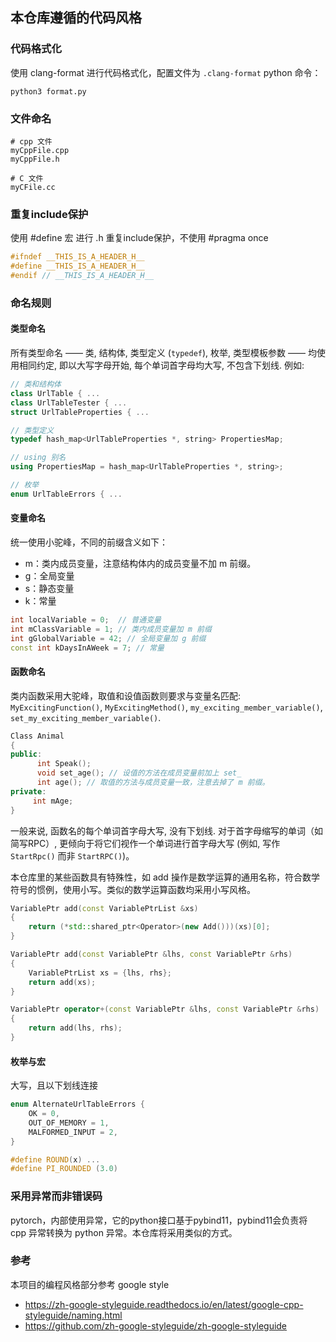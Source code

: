 



## 本仓库遵循的代码风格

### 代码格式化

使用 clang-format 进行代码格式化，配置文件为 `.clang-format`
python 命令：
```shell
python3 format.py
```

### 文件命名

```shell
# cpp 文件
myCppFile.cpp
myCppFile.h

# C 文件
myCFile.cc
```

### 重复include保护

使用 #define 宏 进行 .h 重复include保护，不使用 \#pragma once

```c++
#ifndef __THIS_IS_A_HEADER_H__
#define __THIS_IS_A_HEADER_H__ 
#endif // __THIS_IS_A_HEADER_H__ 
```

### 命名规则

#### 类型命名

所有类型命名 —— 类, 结构体, 类型定义 (`typedef`), 枚举, 类型模板参数 —— 均使用相同约定, 即以大写字母开始, 每个单词首字母均大写, 不包含下划线. 例如:

```cpp
// 类和结构体
class UrlTable { ...
class UrlTableTester { ...
struct UrlTableProperties { ...

// 类型定义
typedef hash_map<UrlTableProperties *, string> PropertiesMap;

// using 别名
using PropertiesMap = hash_map<UrlTableProperties *, string>;

// 枚举
enum UrlTableErrors { ...
```

#### 变量命名

统一使用小驼峰，不同的前缀含义如下：

- m：类内成员变量，注意结构体内的成员变量不加 m 前缀。
- g：全局变量
- s：静态变量
- k：常量

```cpp
int localVariable = 0;  // 普通变量
int mClassVariable = 1; // 类内成员变量加 m 前缀
int gGlobalVariable = 42; // 全局变量加 g 前缀
const int kDaysInAWeek = 7; // 常量
```

#### 函数命名

类内函数采用大驼峰，取值和设值函数则要求与变量名匹配: `MyExcitingFunction()`, `MyExcitingMethod()`, `my_exciting_member_variable()`, `set_my_exciting_member_variable()`.

```cpp
Class Animal
{
public:
      int Speak();
      void set_age(); // 设值的方法在成员变量前加上 set_
      int age(); // 取值的方法与成员变量一致，注意去掉了 m 前缀。
private:
     int mAge;
}
```

一般来说, 函数名的每个单词首字母大写, 没有下划线. 对于首字母缩写的单词（如简写RPC）, 更倾向于将它们视作一个单词进行首字母大写 (例如, 写作 `StartRpc()` 而非 `StartRPC()`)。

本仓库里的某些函数具有特殊性，如 add 操作是数学运算的通用名称，符合数学符号的惯例，使用小写。类似的数学运算函数均采用小写风格。
```cpp
VariablePtr add(const VariablePtrList &xs)
{
    return (*std::shared_ptr<Operator>(new Add()))(xs)[0];
}

VariablePtr add(const VariablePtr &lhs, const VariablePtr &rhs)
{
    VariablePtrList xs = {lhs, rhs};
    return add(xs);
}

VariablePtr operator+(const VariablePtr &lhs, const VariablePtr &rhs)
{
    return add(lhs, rhs);
}
```

#### 枚举与宏

大写，且以下划线连接

```cpp
enum AlternateUrlTableErrors {
    OK = 0,
    OUT_OF_MEMORY = 1,
    MALFORMED_INPUT = 2,
}

#define ROUND(x) ...
#define PI_ROUNDED (3.0)
```

### 采用异常而非错误码
pytorch，内部使用异常，它的python接口基于pybind11，pybind11会负责将 cpp 异常转换为 python 异常。本仓库将采用类似的方式。

### 参考

本项目的编程风格部分参考 google style

- https://zh-google-styleguide.readthedocs.io/en/latest/google-cpp-styleguide/naming.html
- https://github.com/zh-google-styleguide/zh-google-styleguide